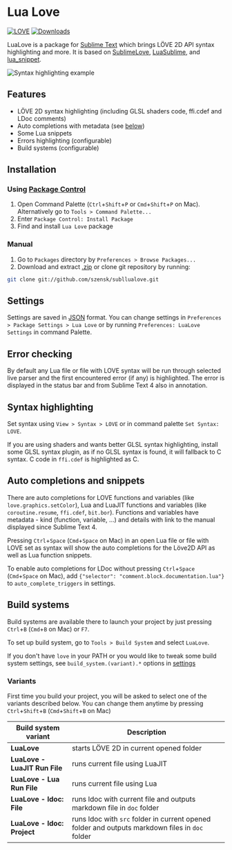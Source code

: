 # Lua Love

[![LOVE](https://img.shields.io/badge/L%C3%96VE-11.4-EA316E.svg)](https://love2d.org/)
[![Downloads](https://img.shields.io/packagecontrol/dt/Lua%20Love.svg)](https://packagecontrol.io/packages/Lua%20Love)

LuaLove is a package for [Sublime Text](http://www.sublimetext.com) which brings LÖVE 2D API syntax highlighting and more. It is based on [SublimeLove](https://github.com/minism/SublimeLove), [LuaSublime](https://github.com/rorydriscoll/LuaSublime), and [lua_snippet](https://github.com/yinqiang/lua_snippet).

![Syntax highlighting example](https://i.imgur.com/m4nmthh.png "Syntax highlighting, auto completions and error checking (on Ubuntu)")

## Features

* LÖVE 2D syntax highlighting (including GLSL shaders code, ffi.cdef and LDoc comments)
* Auto completions with metadata (see [below](#auto-completions-and-snippets))
* Some Lua snippets
* Errors highlighting (configurable)
* Build systems (configurable)

## Installation

### Using [Package Control](https://packagecontrol.io/installation)

1. Open Command Palette (`Ctrl`+`Shift`+`P` or `Cmd`+`Shift`+`P` on Mac). Alternatively go to `Tools > Command Palette...`
2. Enter `Package Control: Install Package`
3. Find and install `Lua Love` package

### Manual

1. Go to `Packages` directory by `Preferences > Browse Packages...`
2. Download and extract [.zip](https://github.com/szensk/subllualove/archive/master.zip) or clone git repository by running:
```bash
git clone git://github.com/szensk/subllualove.git
```

## Settings

Settings are saved in [JSON](https://www.json.org/json-en.html) format. You can change settings in `Preferences > Package Settings > Lua Love` or by running `Preferences: LuaLove Settings` in command Palette.

## Error checking

By default any Lua file or file with LOVE syntax will be run through selected live parser and the first encountered error (if any) is highlighted. The error is displayed in the status bar and from Sublime Text 4 also in annotation.

## Syntax highlighting

Set syntax using `View > Syntax > LOVE` or in command palette `Set Syntax: LOVE`.

If you are using shaders and wants better GLSL syntax highlighting, install some GLSL syntax plugin, as if no GLSL syntax is found, it will fallback to C syntax. C code in `ffi.cdef` is highlighted as C.

## Auto completions and snippets

There are auto completions for LOVE functions and variables (like `love.graphics.setColor`), Lua and LuaJIT functions and variables (like `coroutine.resume`, `ffi.cdef`, `bit.bor`). Functions and variables have metadata - kind (function, variable, ...) and details with link to the manual displayed since Sublime Text 4.

Pressing `Ctrl`+`Space` (`Cmd`+`Space` on Mac) in an open Lua file or file with LOVE set as syntax will show the auto completions for the Löve2D API as well as Lua function snippets.

To enable auto completions for LDoc without pressing `Ctrl`+`Space` (`Cmd`+`Space` on Mac), add `{"selector": "comment.block.documentation.lua"}` to `auto_complete_triggers` in settings.

## Build systems

Build systems are available there to launch your project by just pressing `Ctrl`+`B` (`Cmd`+`B` on Mac) or `F7`.

To set up build system, go to `Tools > Build System` and select `LuaLove`.

If you don't have `love` in your PATH or you would like to tweak some build system settings, see `build_system.(variant).*` options in [settings](#settings)

### Variants

First time you build your project, you will be asked to select one of the variants described below. You can change them anytime by pressing `Ctrl`+`Shift`+`B` (`Cmd`+`Shift`+`B` on Mac)

| Build system variant | Description |
| --- | --- |
| **LuaLove** | starts LÖVE 2D in current opened folder |
| **LuaLove - LuaJIT Run File** | runs current file using LuaJIT |
| **LuaLove - Lua Run File** | runs current file using Lua |
| **LuaLove - ldoc: File** | runs ldoc with current file and outputs markdown file in `doc` folder |
| **LuaLove - ldoc: Project** | runs ldoc with `src` folder in current opened folder and outputs markdown files in `doc` folder |